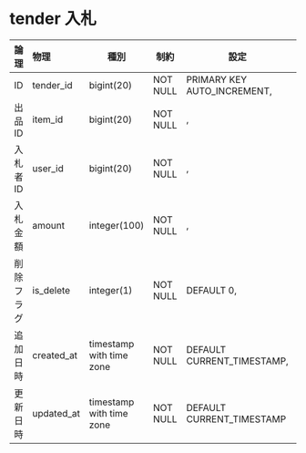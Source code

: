 # tender 入札

| 論理       | 物理       | 種別                     | 制約     | 設定                        | 備考 |
|:---------- |:---------- | ------------------------ | -------- | --------------------------- | ---- |
| ID         | tender_id  | bigint(20)               | NOT NULL | PRIMARY KEY AUTO_INCREMENT, |      |
| 出品ID     | item_id    | bigint(20)               | NOT NULL | ,                           |      |
| 入札者ID   | user_id    | bigint(20)               | NOT NULL | ,                           |      |
| 入札金額   | amount     | integer(100)             | NOT NULL | ,                           |      |
| 削除フラグ | is_delete  | integer(1)               | NOT NULL | DEFAULT 0,                  |      |
| 追加日時   | created_at | timestamp with time zone | NOT NULL | DEFAULT CURRENT_TIMESTAMP,  |      |
| 更新日時   | updated_at | timestamp with time zone | NOT NULL | DEFAULT CURRENT_TIMESTAMP   |      |

